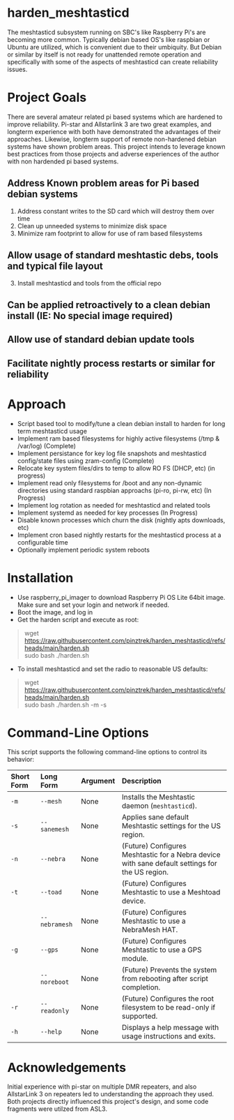 # harden_meshtasticd

The meshtasticd subsystem running on SBC's like Raspberry Pi's are becoming more common. Typically debian based OS's like raspbian or Ubuntu are utilized, which is convenient due to their umbiquity. But Debian or similar by itself is not ready for unattended remote operation and specifically with some of the aspects of meshtasticd can create reliability issues. 

# Project Goals
There are several amateur related pi based systems which are hardened to improve reliability. Pi-star and Allstarlink 3 are two great examples, and longterm experience with both have demonstrated the advantages of their approaches. Likewise, longterm support of remote non-hardened debian systems have shown problem areas. This project intends to leverage known best practices from those projects and adverse experiences of the author with non hardended pi based systems.

## Address Known problem areas for Pi based debian systems
1. Address constant writes to the SD card which will destroy them over time
2. Clean up unneeded systems to minimize disk space
3. Minimize ram footprint to allow for use of ram based filesystems

## Allow usage of standard meshtastic debs, tools and typical file layout
3. Install meshtasticd and tools from the official repo
   
## Can be applied retroactively to a clean debian install (IE: No special image required)

## Allow use of standard debian update tools

## Facilitate nightly process restarts or similar for reliability

# Approach

* Script based tool to modify/tune a clean debian install to harden for long term meshtasticd usage
* Implement ram based filesystems for highly active filesystems (/tmp & /var/log) (Complete)
* Implement persistance for key log file snapshots and meshtasticd config/state files using zram-config (Complete)
* Relocate key system files/dirs to temp to allow RO FS (DHCP, etc) (in progress)
* Implement read only filesystems for /boot and any non-dynamic directories using standard raspbian approachs (pi-ro, pi-rw, etc) (In Progress)
* Implement log rotation as needed for meshtasticd and related tools
* Implement systemd as needed for key processes (In Progress)
* Disable known processes which churn the disk (nightly apts downloads, etc)
* Implement cron based nightly restarts for the meshtasticd process at a configurable time
* Optionally implement periodic system reboots

# Installation
* Use raspberry_pi_imager to download Raspberry Pi OS Lite 64bit image. Make sure and set your login and network if needed.
* Boot the image, and log in
* Get the harden script and execute as root:
> wget https://raw.githubusercontent.com/pinztrek/harden_meshtasticd/refs/heads/main/harden.sh<br>
> sudo bash ./harden.sh

* To install meshtasticd and set the radio to reasonable US defaults:
> wget https://raw.githubusercontent.com/pinztrek/harden_meshtasticd/refs/heads/main/harden.sh<br>
> sudo bash ./harden.sh -m -s


# Command-Line Options

This script supports the following command-line options to control its behavior:

| **Short Form** | **Long Form** | **Argument** | **Description** |
| :--------- | :---------- | :------- | :----------------------------------------------------------------------- |
| `-m` | `--mesh` | None | Installs the Meshtastic daemon (`meshtasticd`). |
| `-s` | `--sanemesh` | None | Applies sane default Meshtastic settings for the US region. |
| `-n` | `--nebra` | None | (Future) Configures Meshtastic for a Nebra device with sane default settings for the US region. |
| `-t` | `--toad` | None | (Future) Configures Meshtastic to use a Meshtoad device. |
| | `--nebramesh` | None | (Future) Configures Meshtastic to use a NebraMesh HAT. |
| `-g` | `--gps` | None | (Future) Configures Meshtastic to use a GPS module. |
| | `--noreboot` | None | (Future) Prevents the system from rebooting after script completion. |
| `-r` | `--readonly` | None | (Future) Configures the root filesystem to be read-only if supported. |
| `-h` | `--help` | None | Displays a help message with usage instructions and exits. |

# Acknowledgements
Initial experience with pi-star on multiple DMR repeaters, and also AllstarLink 3 on repeaters led to understanding the approach they used. Both projects directly influenced this project's design, and some code fragments were utilzed from ASL3. 
